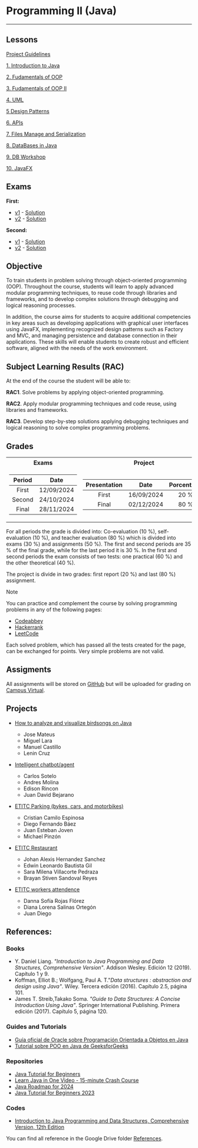 # Programming II (Java)

---

## Lessons

[Project Guidelines](./Lessons/ProjectGuideLines.md)

[1. Introduction to Java](./Lessons/1.%20IntroductionToJava.md)

[2. Fudamentals of OOP](./Lessons/2.%20OOP_Fundamentals_I.ipynb)

[3. Fudamentals of OOP II](./Lessons/3.%20OOP_Fundamentals_II.ipynb)

[4. UML](./Lessons/4.%20UML.md)

[5 Design Patterns](./Lessons/5.%20DesignPatterns.md)

[6. APIs](./Lessons/6.%20API.md)

[7. Files Manage and Serialization](./Lessons/7.%20Serializable.ipynb)

[8. DataBases in Java](./Lessons/8.%20DataBases.md)

[9. DB Workshop](./Lessons/9.%20DB-Workshop.md)

[10. JavaFX](./Lessons/10.%20JavaFX.md)

## Exams

**First:**
- [v1](./Lessons/Exams/First/V1.md) - [Solution](./Lessons/Exams/First/V1.ipynb)
- [v2](./Lessons/Exams/First/V2.md) - [Solution](./Lessons/Exams/First/V2.ipynb)

**Second:** 
  - [v1](./Lessons/Exams/Second/SecondV1.md) - [Solution](./Lessons/Exams/Second/v1/src/main/java/secondv1/Main.java)
  - [v2](./Lessons/Exams/Second/SecondV2.md) - [Solution](./Lessons/Exams/Second/v2/src/main/java/v2/Main.java)

## Objective

To train students in problem solving through object-oriented programming (OOP). Throughout the course, students will learn to apply advanced modular programming techniques, to reuse code through libraries and frameworks, and to develop complex solutions through debugging and logical reasoning processes.

In addition, the course aims for students to acquire additional competencies in key areas such as developing applications with graphical user interfaces using JavaFX, implementing recognized design patterns such as Factory and MVC, and managing persistence and database connection in their applications. These skills will enable students to create robust and efficient software, aligned with the needs of the work environment.

## Subject Learning Results (RAC)

At the end of the course the student will be able to:

**RAC1**. Solve problems by applying object-oriented programming.

**RAC2**. Apply modular programming techniques and code reuse, using libraries and frameworks.

**RAC3**. Develop step-by-step solutions applying debugging techniques and logical reasoning to solve complex programming problems.

## Grades

<table>
<tr>
<th> Exams </th>
<th> Project </th>
</tr>
<tr>
<td>

| **Period** |  **Date** |
|:--------------:|:----------:|
|  First   | 12/09/2024 |
|  Second  | 24/10/2024 |
|  Final  | 28/11/2024 |

</td>
<td>
  
|   **Presentation**  |  **Date** | **Porcentage** |
|:---------------:|:----------:|:--------------:|
| First | 16/09/2024 |      20 %      |
|  Final  | 02/12/2024 |      80 %      |
  
</td>
</tr>
</table>

For all periods the grade is divided into: Co-evaluation (10 %), self-evaluation (10 %), and teacher evaluation (80 %) which is divided into exams (30 %) and assignments (50 %). The first and second periods are 35 % of the final grade, while for the last period it is 30 %. In the first and second periods the exam consists of two tests: one practical (60 %) and the other theoretical (40 %). 

The project is divide in two grades: first report (20 %) and last (80 %) assignment.

>[!NOTE]
>You can practice and complement the course by solving programming problems in any of the following pages:
>
>- [Codeabbey](https://www.codeabbey.com/)
>- [Hackerrank](https://www.hackerrank.com/)
>- [LeetCode](https://leetcode.com/)
>
>Each solved problem, which has passed all the tests created for the page, can be exchanged for points. Very simple problems are not valid.

## Assigments

All assignments will be stored on [GitHub](https://github.com/) but will be uploaded for grading on [Campus Virtual](https://campusvirtualpes.etitc.edu.co/Edusuperior/). 

## Projects

- [How to analyze and visualize birdsongs on Java](https://github.com/mrcastillor/Cantos_de_aves)
  - Jose Mateus
  - Miguel Lara
  - Manuel Castillo
  - Lenin Cruz
  
- [Intelligent chatbot/agent](https://github.com/AndresMolin4/ChatBot)
  - Carlos Sotelo 
  - Andres Molina
  - Edison Rincon
  - Juan David Bejarano 
  
- [ETITC Parking (bykes, cars, and motorbikes)](https://github.com/Estebaniza/PROYECTO-PROGRAMACION-2)
  - Cristian Camilo Espinosa
  - Diego Fernando Báez
  - Juan Esteban Joven
  - Michael Pinzón
  
- [ETITC Restaurant](https://github.com/Edwin-Bautista-Gil/ETITC.Restaurant/)
  - Johan Alexis Hernandez Sanchez
  - Edwin Leonardo Bautista Gil
  - Sara Milena Villacorte Pedraza
  - Brayan Stiven Sandoval Reyes

- [ETITC workers attendence](https://github.com/Lorena0127/AsistenciaDeTrabajadores)
  - Danna Sofía Rojas Flórez 
  - Diana Lorena Salinas Ortegón
  - Juan Diego 

## References:

### Books

- Y. Daniel Liang. *"Introduction to Java Programming and Data Structures, Comprehensive Version"*. Addison Wesley. Edición 12 (2019). Capítulo 1 y 9.
- Koffman, Elliot B.; Wolfgang, Paul A. T."*Data structures : abstraction and design using Java"*. Wiley. Tercera edición (2016). Capítulo 2.5, página 101.
- James T. Streib,Takako Soma. *"Guide to Data Structures: A Concise Introduction Using Java"*. Springer International Publishing. Primera edición (2017). Capítulo 5, página 120.

### Guides and Tutorials

- [Guía oficial de Oracle sobre Programación Orientada a Objetos en Java](https://docs.oracle.com/javase/tutorial/java/concepts/index.html)
- [Tutorial sobre POO en Java de GeeksforGeeks](https://www.geeksforgeeks.org/object-oriented-programming-oops-concept-in-java/)

### Repositories

- [Java Tutorial for Beginners ](https://www.youtube.com/watch?v=eIrMbAQSU34)
- [Learn Java in One Video - 15-minute Crash Course ](https://www.youtube.com/watch?v=drQK8ciCAjY)
- [Java Roadmap for 2024 ](https://www.youtube.com/watch?v=fO9HN3nvDLI)
- [Java Tutorial for Beginners 2023 ](https://www.youtube.com/watch?v=BGTx91t8q50)

### Codes

- [Introduction to Java Programming and Data Structures, Comprehensive Version, 12th Edition](https://media.pearsoncmg.com/ph/esm/ecs_liang_ijp_12/cw/content/source-code.php)

You can find all reference in the Google Drive folder [References](https://itceduco-my.sharepoint.com/:f:/g/personal/saguileran_itc_edu_co/Eledh23Sd41CnWAnmM3jALkBNHxwDXfiZ4CcmnRTa_ST3Q?e=Z1qPlS).
